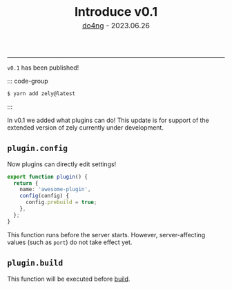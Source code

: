 <center>
<div style="margin-bottom: 4rem;">
  <h1 style="margin: 5px">
    Introduce v0.1
  </h1>
  <div style="font-size: 1.025rem;">
    <a href="https://do4ng.vercel.app">do4ng</a> - 2023.06.26
  </div>
</div>
  
</center>

---

`v0.1` has been published!

::: code-group

```bash [try it!]
$ yarn add zely@latest
```

:::

In v0.1 we added what plugins can do! This update is for support of the extended version of zely currently under development.

## `plugin.config`

Now plugins can directly edit settings!

```ts
export function plugin() {
  return {
    name: 'awesome-plugin',
    config(config) {
      config.prebuild = true;
    },
  };
}
```

This function runs before the server starts. However, server-affecting values (​such as `port`) do not take effect yet.

## `plugin.build`

This function will be executed before [build](/guide/build).
